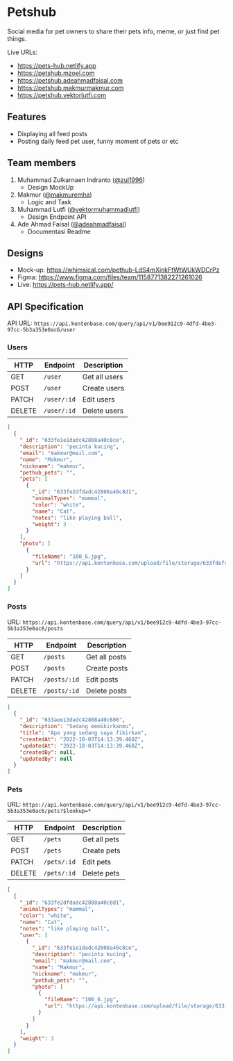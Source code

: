 # Petshub

Social media for pet owners to share their pets info, meme, or just find pet things.

Live URLs:

- https://pets-hub.netlify.app
- https://petshub.mzoel.com
- https://petshub.adeahmadfaisal.com
- https://petshub.makmurmakmur.com
- https://petshub.vektorlutfi.com

## Features

- Displaying all feed posts
- Posting daily feed pet user, funny moment of pets or etc

## Team members

1. Muhammad Zulkarnaen Indranto ([@zul1996](https://github.com/zul1996))
   - Design MockUp
2. Makmur ([@makmuremha](https://github.com/makmuremha))
   - Logic and Task
3. Muhammad Lutfi ([@vektormuhammadlutfi](https://github.com/vektormuhammadlutfi))
   - Design Endpoint API
4. Ade Ahmad Faisal ([@adeahmadfaisal](https://github.com/adeahmadfaisal))
   - Documentasi Readme

## Designs

- Mock-up: https://whimsical.com/pethub-LdS4mXjnkFtWtWUkWDCrPz
- Figma: https://www.figma.com/files/team/1158771382271261026
- Live: https://pets-hub.netlify.app/

## API Specification

API URL: `https://api.kontenbase.com/query/api/v1/bee912c9-4dfd-4be3-97cc-5b3a353e0ac6/user`

### Users

| HTTP   | Endpoint    | Description   |
| ------ | ------------| ------------- |
| GET    | `/user`     | Get all users |
| POST   | `/user`     | Create users  |
| PATCH  | `/user/:id` | Edit users    |
| DELETE | `/user/:id` | Delete users  |

```json
[
  {
    "_id": "633fe1e1dadc42808a40c8ce",
    "description": "pecinta kucing",
    "email": "makmur@mail.com",
    "name": "Makmur",
    "nickname": "makmur",
    "pethub_pets": "",
    "pets": [
      {
        "_id": "633fe2dfdadc42808a40c8d1",
        "animalTypes": "mammal",
        "color": "white",
        "name": "Cat",
        "notes": "like playing ball",
        "weight": 3
      }
    ],
    "photo": [
      {
        "fileName": "100_6.jpg",
        "url": "https://api.kontenbase.com/upload/file/storage/633fdefc40f5380221733277/HnMSdXAU/100_6.jpg"
      }
    ]
  }
]
```

### Posts

URL: `https://api.kontenbase.com/query/api/v1/bee912c9-4dfd-4be3-97cc-5b3a353e0ac6/posts`

| HTTP   | Endpoint     | Description   |
| ------ | -------------| ------------- |
| GET    | `/posts`     | Get all posts |
| POST   | `/posts`     | Create posts  |
| PATCH  | `/posts/:id` | Edit posts    |
| DELETE | `/posts/:id` | Delete posts  |

```json
[
  {
    "_id": "633aee13dadc42808a40c686",
    "description": "Sedang memikirkanmu",
    "title": "Apa yang sedang saya fikirkan",
    "createdAt": "2022-10-03T14:13:39.468Z",
    "updatedAt": "2022-10-03T14:13:39.468Z",
    "createdBy": null,
    "updatedBy": null
  }
]
```

### Pets

URL: `https://api.kontenbase.com/query/api/v1/bee912c9-4dfd-4be3-97cc-5b3a353e0ac6/pets?$lookup=*`

| HTTP   | Endpoint    | Description   |
| ------ | ------------| ------------- |
| GET    | `/pets`     | Get all pets  |
| POST   | `/pets`     | Create pets   |
| PATCH  | `/pets/:id` | Edit pets     |
| DELETE | `/pets/:id` | Delete pets   |

```json
[
  {
    "_id": "633fe2dfdadc42808a40c8d1",
    "animalTypes": "mammal",
    "color": "white",
    "name": "Cat",
    "notes": "like playing ball",
    "user": [
      {
        "_id": "633fe1e1dadc42808a40c8ce",
        "description": "pecinta kucing",
        "email": "makmur@mail.com",
        "name": "Makmur",
        "nickname": "makmur",
        "pethub_pets": "",
        "photo": [
          {
            "fileName": "100_6.jpg",
            "url": "https://api.kontenbase.com/upload/file/storage/633fdefc40f5380221733277/HnMSdXAU/100_6.jpg"
          }
        ]
      }
    ],
    "weight": 3
  }
]
```
